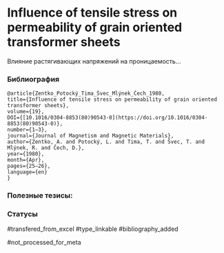 # Influence of tensile stress on permeability of grain oriented transformer sheets

Влияние растягивающих напряжений на проницаемость…

### Библиография
```
@article{Zentko_Potocký_Tima_Švec_Mlýnek_Čech_1980,
title={Influence of tensile stress on permeability of grain oriented transformer sheets},
volume={19},
DOI={[10.1016/0304-8853(80)90543-0](https://doi.org/10.1016/0304-8853(80)90543-0)},
number={1–3},
journal={Journal of Magnetism and Magnetic Materials},
author={Zentko, A. and Potocký, L. and Tima, T. and Švec, T. and Mlýnek, R. and Čech, D.},
year={1980},
month={Apr},
pages={25–26},
language={en}
}
```

### Полезные тезисы:

### Статусы
#transfered_from_excel 
#type_linkable 
#bibliography_added

#not_processed_for_meta
